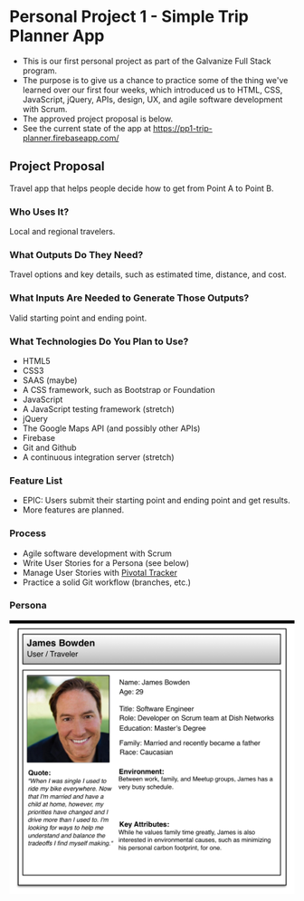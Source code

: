 # Personal Project 1 - Simple Trip Planner App

* This is our first personal project as part of the Galvanize Full Stack program.
* The purpose is to give us a chance to practice some of the thing we've learned over our first four weeks, which introduced us to HTML, CSS, JavaScript, jQuery, APIs, design, UX, and agile software development with Scrum.
* The approved project proposal is below.
* See the current state of the app at https://pp1-trip-planner.firebaseapp.com/

## Project Proposal

Travel app that helps people decide how to get from Point A to Point B.

### Who Uses It?

Local and regional travelers.

### What Outputs Do They Need?

Travel options and key details, such as estimated time, distance, and cost.

### What Inputs Are Needed to Generate Those Outputs?

Valid starting point and ending point.

### What Technologies Do You Plan to Use?

* HTML5
* CSS3
* SAAS (maybe)
* A CSS framework, such as Bootstrap or Foundation
* JavaScript
* A JavaScript testing framework (stretch)
* jQuery
* The Google Maps API (and possibly other APIs)
* Firebase
* Git and Github
* A continuous integration server (stretch)

### Feature List

* EPIC: Users submit their starting point and ending point and get results.
* More features are planned.

### Process

* Agile software development with Scrum
* Write User Stories for a Persona (see below)
* Manage User Stories with [Pivotal Tracker](https://www.pivotaltracker.com/n/projects/1590193)
* Practice a solid Git workflow (branches, etc.)

### Persona

![Persona](persona.png)

